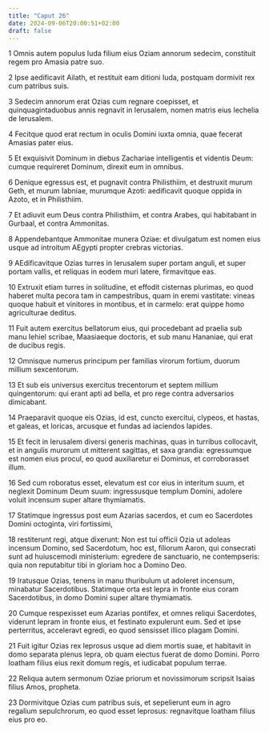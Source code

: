 ```yaml
---
title: "Caput 26"
date: 2024-09-06T20:00:51+02:00
draft: false
---
```



1 Omnis autem populus Iuda filium eius Oziam annorum sedecim, constituit regem pro Amasia patre suo.

2 Ipse aedificavit Ailath, et restituit eam ditioni Iuda, postquam dormivit rex cum patribus suis.

3 Sedecim annorum erat Ozias cum regnare coepisset, et quinquagintaduobus annis regnavit in Ierusalem, nomen matris eius Iechelia de Ierusalem.

4 Fecitque quod erat rectum in oculis Domini iuxta omnia, quae fecerat Amasias pater eius.

5 Et exquisivit Dominum in diebus Zachariae intelligentis et videntis Deum: cumque requireret Dominum, direxit eum in omnibus.

6 Denique egressus est, et pugnavit contra Philisthiim, et destruxit murum Geth, et murum Iabniae, murumque Azoti: aedificavit quoque oppida in Azoto, et in Philisthiim.

7 Et adiuvit eum Deus contra Philisthiim, et contra Arabes, qui habitabant in Gurbaal, et contra Ammonitas.

8 Appendebantque Ammonitae munera Oziae: et divulgatum est nomen eius usque ad introitum AEgypti propter crebras victorias.

9 AEdificavitque Ozias turres in Ierusalem super portam anguli, et super portam vallis, et reliquas in eodem muri latere, firmavitque eas.

10 Extruxit etiam turres in solitudine, et effodit cisternas plurimas, eo quod haberet multa pecora tam in campestribus, quam in eremi vastitate: vineas quoque habuit et vinitores in montibus, et in carmelo: erat quippe homo agriculturae deditus.

11 Fuit autem exercitus bellatorum eius, qui procedebant ad praelia sub manu Iehiel scribae, Maasiaeque doctoris, et sub manu Hananiae, qui erat de ducibus regis.

12 Omnisque numerus principum per familias virorum fortium, duorum millium sexcentorum.

13 Et sub eis universus exercitus trecentorum et septem millium quingentorum: qui erant apti ad bella, et pro rege contra adversarios dimicabant.

14 Praeparavit quoque eis Ozias, id est, cuncto exercitui, clypeos, et hastas, et galeas, et loricas, arcusque et fundas ad iaciendos lapides.

15 Et fecit in Ierusalem diversi generis machinas, quas in turribus collocavit, et in angulis murorum ut mitterent sagittas, et saxa grandia: egressumque est nomen eius procul, eo quod auxiliaretur ei Dominus, et corroborasset illum.

16 Sed cum roboratus esset, elevatum est cor eius in interitum suum, et neglexit Dominum Deum suum: ingressusque templum Domini, adolere voluit incensum super altare thymiamatis.

17 Statimque ingressus post eum Azarias sacerdos, et cum eo Sacerdotes Domini octoginta, viri fortissimi,

18 restiterunt regi, atque dixerunt: Non est tui officii Ozia ut adoleas incensum Domino, sed Sacerdotum, hoc est, filiorum Aaron, qui consecrati sunt ad huiuscemodi ministerium: egredere de sanctuario, ne contempseris: quia non reputabitur tibi in gloriam hoc a Domino Deo.

19 Iratusque Ozias, tenens in manu thuribulum ut adoleret incensum, minabatur Sacerdotibus. Statimque orta est lepra in fronte eius coram Sacerdotibus, in domo Domini super altare thymiamatis.

20 Cumque respexisset eum Azarias pontifex, et omnes reliqui Sacerdotes, viderunt lepram in fronte eius, et festinato expulerunt eum. Sed et ipse perterritus, acceleravt egredi, eo quod sensisset illico plagam Domini.

21 Fuit igitur Ozias rex leprosus usque ad diem mortis suae, et habitavit in domo separata plenus lepra, ob quam eiectus fuerat de domo Domini. Porro Ioatham filius eius rexit domum regis, et iudicabat populum terrae.

22 Reliqua autem sermonum Oziae priorum et novissimorum scripsit Isaias filius Amos, propheta.

23 Dormivitque Ozias cum patribus suis, et sepelierunt eum in agro regalium sepulchrorum, eo quod esset leprosus: regnavitque Ioatham filius eius pro eo.

